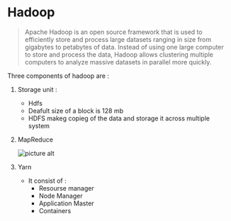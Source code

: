 # Hadoop 

>Apache Hadoop is an open source framework that is used to efficiently store and process large datasets ranging in size from gigabytes to petabytes of data. Instead of using one large computer to store and process the data, Hadoop allows clustering multiple computers to analyze massive datasets in parallel more quickly.

Three components of hadoop are : 

1. Storage unit : 
    * Hdfs
    * Deafult size of a block is 128 mb 
    * HDFS makeg copieg of the data and storage it across multiple system 
2. MapReduce
    
    ![picture alt]( https://clojurebridgelondon.github.io/workshop/images/map-reduce-sandwich.png )

3. Yarn 
    * It consist of :
        * Resourse manager
        * Node Manager 
        * Application Master
        * Containers 
    